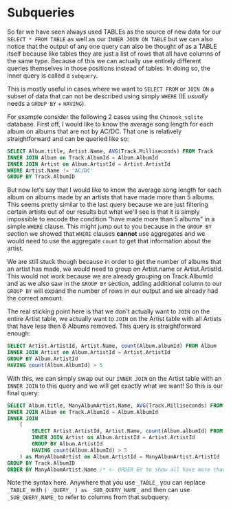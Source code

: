 # Subqueries
So far we have seen always used TABLEs as the source of new data for our `SELECT * FROM TABLE` as well as our `INNER JOIN ON TABLE` but we can also notice that the output of any one query can also be thought of as a TABLE itself because like tables they are just a list of rows that all have columns of the same type. Because of this we can actually use entirely different queries themselves in those positions instead of tables. In doing so, the inner query is called a `subquery`.

This is mostly useful in cases where we want to `SELECT FROM` or `JOIN ON` a subset of data that can not be described using simply `WHERE` (IE _usually_ needs a `GROUP BY` + `HAVING`).

For example consider the following 2 cases using the `Chinook_sqlite` database. First off, I would like to know the average song length for each album on albums that are not by AC/DC. That one is relatively straightforward and can be queried like so:
```SQL
SELECT Album.title, Artist.Name, AVG(Track.Milliseconds) FROM Track
INNER JOIN Album on Track.AlbumId = Album.AlbumId
INNER JOIN Artist on Album.ArtistId = Artist.ArtistId
WHERE Artist.Name != 'AC/DC'
GROUP BY Track.AlbumID
```
But now let's say that I would like to know the average song length for each album on albums made by an artists that have made more than 5 albums. This seems pretty similar to the last query because we are just filtering certain artists out of our results but what we'll see is that it is simply impossible to encode the condition "have made more than 5 albums" in a simple `WHERE` clause. This might jump out to you because in the `GROUP BY` section we showed that `WHERE` clauses **cannot** use aggregates and we would need to use the aggregate `count` to get that information about the artist.

We are still stuck though because in order to get the number of albums that an artist has made, we would need to group on Artist.name or Artist.ArtistId. This would not work because we are already grouping on Track.AlbumId and as we also saw in the `GROUP BY` section, adding additional column to our `GROUP BY` will expand the number of rows in our output and we already had the correct amount.

The real sticking point here is that we don't actually want to `JOIN` on the entire Artist table, we actually want to `JOIN` on the Artist table with all Artists that have less then 6 Albums removed. This query is straightforward enough:
```SQL
SELECT Artist.ArtistId, Artist.Name, count(Album.albumId) FROM Album
INNER JOIN Artist on Album.ArtistId = Artist.ArtistId
GROUP BY Album.ArtistId
HAVING count(Album.AlbumId) > 5
```
With this, we can simply swap out our `INNER JOIN` on the Artist table with an `INNER JOIN` to this query and we will get exactly what we want! So this is our final query:
```SQL
SELECT Album.title, ManyAlbumArtist.Name, AVG(Track.Milliseconds) FROM Track
INNER JOIN Album on Track.AlbumId = Album.AlbumId
INNER JOIN
	(
		SELECT Artist.ArtistId, Artist.Name, count(Album.albumId) FROM Album
		INNER JOIN Artist on Album.ArtistId = Artist.ArtistId
		GROUP BY Album.ArtistId
		HAVING count(Album.AlbumId) > 5
	) as ManyAlbumArtist on Album.ArtistId = ManyAlbumArtist.ArtistId
GROUP BY Track.AlbumID
ORDER BY ManyAlbumArtist.Name /* <- ORDER BY to show all have more than 5 albums */
```

Note the syntax here. Anywhere that you use `_TABLE_` you can replace `_TABLE_` with `( _QUERY_ ) as _SUB_QUERY_NAME_` and then can use `_SUB_QUERY_NAME_` to refer to columns from that subquery.



